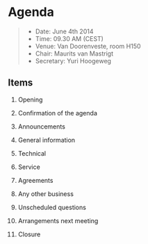 # Agenda

> * Date: June 4th 2014
> * Time: 09.30 AM (CEST)
> * Venue: Van Doorenveste, room H150
> * Chair: Maurits van Mastrigt
> * Secretary: Yuri Hoogeweg


## Items

1. Opening

2. Confirmation of the agenda

3. Announcements

4. General information

5. Technical

6. Service

7. Agreements

8. Any other business

9. Unscheduled questions

10. Arrangements next meeting

11. Closure
